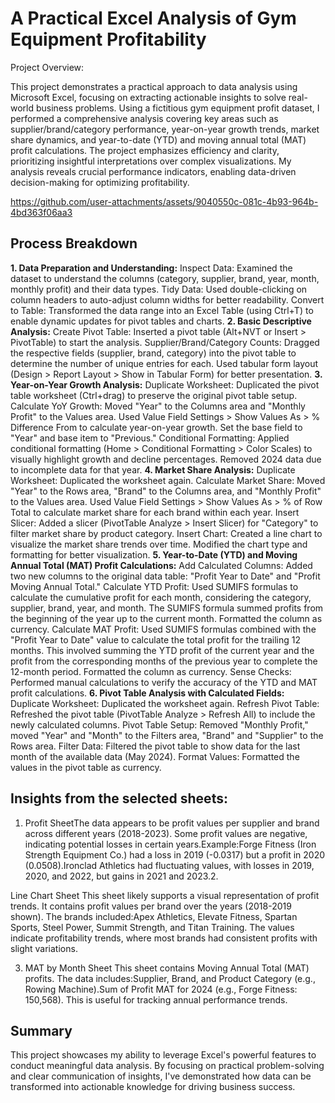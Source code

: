 # A Practical Excel Analysis of Gym Equipment Profitability

Project Overview:

 This project demonstrates a practical approach to data analysis using Microsoft Excel, focusing on extracting actionable insights to solve real-world business problems.  Using a fictitious gym equipment profit dataset, I performed a comprehensive analysis covering key areas such as supplier/brand/category performance, year-on-year growth trends, market share dynamics, and year-to-date (YTD) and moving annual total (MAT) profit calculations.  The project emphasizes efficiency and clarity, prioritizing insightful interpretations over complex visualizations.  My analysis reveals crucial performance indicators, enabling data-driven decision-making for optimizing profitability.

https://github.com/user-attachments/assets/9040550c-081c-4b93-964b-4bd363f06aa3

## Process Breakdown
**1. Data Preparation and Understanding:**
Inspect Data: Examined the dataset to understand the columns (category, supplier, brand, year, month, monthly profit) and their data types.
Tidy Data: Used double-clicking on column headers to auto-adjust column widths for better readability.
Convert to Table: Transformed the data range into an Excel Table (using Ctrl+T) to enable dynamic updates for pivot tables and charts.
**2. Basic Descriptive Analysis:**
Create Pivot Table: Inserted a pivot table (Alt+NVT or Insert > PivotTable) to start the analysis.
Supplier/Brand/Category Counts: Dragged the respective fields (supplier, brand, category) into the pivot table to determine the number of unique entries for each. Used tabular form layout (Design > Report Layout > Show in Tabular Form) for better presentation.
**3. Year-on-Year Growth Analysis:**
Duplicate Worksheet: Duplicated the pivot table worksheet (Ctrl+drag) to preserve the original pivot table setup.
Calculate YoY Growth:  Moved "Year" to the Columns area and "Monthly Profit" to the Values area.  Used Value Field Settings > Show Values As > % Difference From to calculate year-on-year growth.  Set the base field to "Year" and base item to "Previous."
Conditional Formatting: Applied conditional formatting (Home > Conditional Formatting > Color Scales) to visually highlight growth and decline percentages. Removed 2024 data due to incomplete data for that year.
**4. Market Share Analysis:**
Duplicate Worksheet: Duplicated the worksheet again.
Calculate Market Share: Moved "Year" to the Rows area, "Brand" to the Columns area, and "Monthly Profit" to the Values area. Used Value Field Settings > Show Values As > % of Row Total to calculate market share for each brand within each year.
Insert Slicer: Added a slicer (PivotTable Analyze > Insert Slicer) for "Category" to filter market share by product category.
Insert Chart: Created a line chart to visualize the market share trends over time.  Modified the chart type and formatting for better visualization.
**5. Year-to-Date (YTD) and Moving Annual Total (MAT) Profit Calculations:**
Add Calculated Columns: Added two new columns to the original data table: "Profit Year to Date" and "Profit Moving Annual Total."
Calculate YTD Profit: Used SUMIFS formulas to calculate the cumulative profit for each month, considering the category, supplier, brand, year, and month. The SUMIFS formula summed profits from the beginning of the year up to the current month.  Formatted the column as currency.
Calculate MAT Profit: Used SUMIFS formulas combined with the "Profit Year to Date" value to calculate the total profit for the trailing 12 months.  This involved summing the YTD profit of the current year and the profit from the corresponding months of the previous year to complete the 12-month period. Formatted the column as currency.
Sense Checks: Performed manual calculations to verify the accuracy of the YTD and MAT profit calculations.
**6. Pivot Table Analysis with Calculated Fields:**
Duplicate Worksheet: Duplicated the worksheet again.
Refresh Pivot Table: Refreshed the pivot table (PivotTable Analyze > Refresh All) to include the newly calculated columns.
Pivot Table Setup: Removed "Monthly Profit," moved "Year" and "Month" to the Filters area, "Brand" and "Supplier" to the Rows area.
Filter Data: Filtered the pivot table to show data for the last month of the available data (May 2024).
Format Values: Formatted the values in the pivot table as currency.

## Insights from the selected sheets:

1. Profit SheetThe data appears to be profit values per supplier and brand across different years (2018-2023).
Some profit values are negative, indicating potential losses in certain years.Example:Forge Fitness (Iron Strength Equipment Co.) had a loss in 2019 (-0.0317) but a profit in 2020 (0.0508).Ironclad Athletics had fluctuating values, with losses in 2019, 2020, and 2022, but gains in 2021 and 2023.2. 

Line Chart Sheet
This sheet likely supports a visual representation of profit trends.
It contains profit values per brand over the years (2018-2019 shown).
The brands included:Apex Athletics, Elevate Fitness, Spartan Sports, Steel Power, Summit Strength, and Titan Training.
The values indicate profitability trends, where most brands had consistent profits with slight variations.

3. MAT by Month Sheet
This sheet contains Moving Annual Total (MAT) profits.
The data includes:Supplier, Brand, and Product Category (e.g., Rowing Machine).Sum of Profit MAT for 2024 (e.g., Forge Fitness: 150,568).
This is useful for tracking annual performance trends.

## Summary
This project showcases my ability to leverage Excel's powerful features to conduct meaningful data analysis.  By focusing on practical problem-solving and clear communication of insights, I've demonstrated how data can be transformed into actionable knowledge for driving business success.

